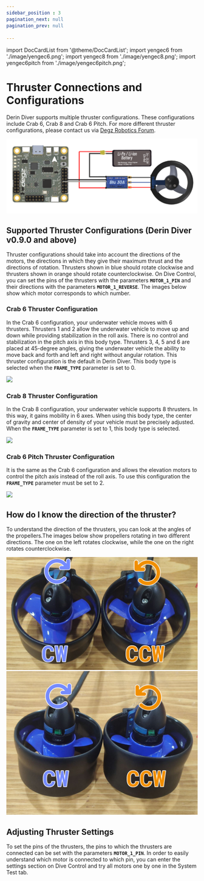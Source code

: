 ```yaml
---
sidebar_position : 3
pagination_next: null
pagination_prev: null

---
```

import DocCardList from '@theme/DocCardList';
import yengec6 from './image/yengec6.png';
import yengec8 from './image/yengec8.png';
import yengec6pitch from './image/yengec6pitch.png';

# Thruster Connections and Configurations

Derin Diver supports multiple thruster configurations. These configurations include Crab 6, Crab 8 and Crab 6 Pitch. For more different thruster configurations, please contact us via [Degz Robotics Forum](https://forum.degzrobotics.com).

![PWM Connection](./image/pwm-connection.png)

## Supported Thruster Configurations (Derin Diver v0.9.0 and above)

Thruster configurations should take into account the directions of the motors, the directions in which they give their maximum thrust and the directions of rotation. Thrusters shown in blue should rotate clockwise and thrusters shown in orange should rotate counterclockwise. On Dive Control, you can set the pins of the thrusters with the parameters **`MOTOR_1_PIN`** and their directions with the parameters **`MOTOR_1_REVERSE`**. The images below show which motor corresponds to which number.

### Crab 6 Thruster Configuration

In the Crab 6 configuration, your underwater vehicle moves with 6 thrusters. Thrusters 1 and 2 allow the underwater vehicle to move up and down while providing stabilization in the roll axis. There is no control and stabilization in the pitch axis in this body type. Thrusters 3, 4, 5 and 6 are placed at 45-degree angles, giving the underwater vehicle the ability to move back and forth and left and right without angular rotation. This thruster configuration is the default in Derin Diver. This body type is selected when the **`FRAME_TYPE`** parameter is set to 0.

<img src={yengec6} width="250"/>

### Crab 8 Thruster Configuration

In the Crab 8 configuration, your underwater vehicle supports 8 thrusters. In this way, it gains mobility in 6 axes. When using this body type, the center of gravity and center of density of your vehicle must be precisely adjusted. When the **`FRAME_TYPE`** parameter is set to 1, this body type is selected.

<img src={yengec8} width="250"/>

### Crab 6 Pitch Thruster Configuration

It is the same as the Crab 6 configuration and allows the elevation motors to control the pitch axis instead of the roll axis. To use this configuration the **`FRAME_TYPE`** parameter must be set to 2.

<img src={yengec6pitch} width="250"/>

## How do I know the direction of the thruster?

To understand the direction of the thrusters, you can look at the angles of the propellers.The images below show propellers rotating in two different directions. The one on the left rotates clockwise, while the one on the right rotates counterclockwise.

![İtici Yön](./image/mitrasyone.png)
![İtici Yön](./image/mitrasyonee.png)

## Adjusting Thruster Settings

To set the pins of the thrusters, the pins to which the thrusters are connected can be set with the parameters **`MOTOR_1_PIN`**. In order to easily understand which motor is connected to which pin, you can enter the settings section on Dive Control and try all motors one by one in the System Test tab.

<DocCardList />
